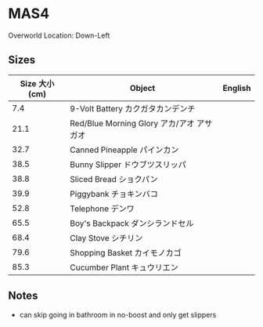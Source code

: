 # MAS4

Overworld Location: Down-Left

## Sizes

| Size 大小 (cm) | Object                                    | English |
| -------------- | ----------------------------------------- | ------- |
| 7.4            | 9-Volt Battery カクガタカンデンチ         |         |
| 21.1           | Red/Blue Morning Glory アカ/アオ アサガオ |         |
| 32.7           | Canned Pineapple パインカン               |         |
| 38.5           | Bunny Slipper ドウブツスリッパ            |         |
| 38.8           | Sliced Bread ショクパン                   |         |
| 39.9           | Piggybank チョキンバコ                    |         |
| 52.8           | Telephone デンワ                          |         |
| 65.5           | Boy's Backpack ダンシランドセル           |         |
| 68.4           | Clay Stove シチリン                       |         |
| 79.6           | Shopping Basket カイモノカゴ              |         |
| 85.3           | Cucumber Plant キュウリエン               |         |

## Notes

- can skip going in bathroom in no-boost and only get slippers
